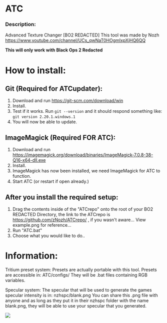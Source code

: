 
# ATC
### Description:
Advanced Texture Changer [BO2 REDACTED]
This tool was made by Nozh
https://www.youtube.com/channel/UCs_qwNaT0HOgmIxpXjHQ6QQ

**This will only work with Black Ops 2 Redacted**

# How to install:

## Git (Required for ATCupdater):
1) Download and run https://git-scm.com/download/win
2) Install.
3) Test if it works. Run ``git --version`` and it should respond something like:
`git version 2.20.1.windows.1`
4) You will now be able to update.

## ImageMagick (Required FOR ATC):
1) Download and run https://imagemagick.org/download/binaries/ImageMagick-7.0.8-38-Q16-x64-dll.exe
2) Install.
3) ImageMagick has now been installed, we need ImageMagick for ATC to function.
4) Start ATC (or restart if open already.)

## After you install the required setup:
1) Drag the contents inside of the "ATCrepo" onto the root of your BO2 REDACTED Directory,
the link to the ATCrepo is https://github.com/zNozh/ATCrepo/ , if you wasn't aware...
View example.png for reference...
2) Run "ATC.bat"
3) Choose what you would like to do..

# Information:

Tritium preset system:
Presets are actually portable with this tool. Presets are accessible in:
ATC/configs/
They will be .bat files containing RGB variables.

Specular system:
The specular that will be used to generate the games specular intensity is in:
nzhspc/blank.png
You can share this .png file with anyone and as long as they put it in their nzhspc folder
with the name blank.png, they will be able to use your specular that you generated.

![]('https://github.com/zNozh/atc/raw/master/example.png')
